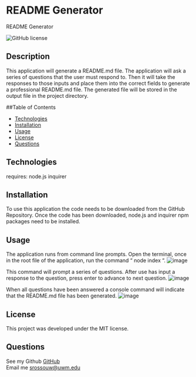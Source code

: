# README Generator
README Generator

 ![GitHub license](https://img.shields.io/badge/license-MIT-blue.svg)

##  Description
This application will generate a README.md file. The application will ask a series of questions that the user must respond to. Then it will take the responses to those inputs and place them into the correct fields to generate a professional README.md file. 
The generated file will be stored in the output file in the project directory.


##Table of Contents
* [Technologies](#technologies)
* [Installation](#installation)
* [Usage](#usage)
* [License](#license)
* [Questions](#questions)
  
## Technologies
requires: 
node.js 
inquirer

## Installation
To use this application the code needs to be downloaded from the GitHub Repository. Once the code has been downloaded, node.js and inquirer npm packages need to be installed.

## Usage
The application runs from command line prompts. Open the terminal, once in the root file of the application, run the command “ node index “. 
![image](https://user-images.githubusercontent.com/105831699/188918542-6adec4e3-35a3-4199-8fe4-ed2504610cbd.png)

This command will prompt a series of questions. After use has input a response to the question, press enter to advance to next question. 
![image](https://user-images.githubusercontent.com/105831699/188918758-5f0542c1-799e-448f-a509-9fee9c3e0ffa.png)

When all questions have been answered a console command will indicate that the README.md file has been generated.
![image](https://user-images.githubusercontent.com/105831699/188918821-0228abbd-45f3-403e-8dcf-76d02052bf9d.png)


## License
This project was developed under the MIT license.

## Questions  
See my Github [GitHub](https://www.github.com/strossouw)  
Email me  <srossouw@uwm.edu>
